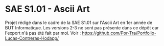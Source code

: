 # SAE S1.01 - Ascii Art
Projet rédigé dans le cadre de la SAE S1.01 sur l'Ascii Art en 1er année de BUT Informatique.
Les versions 2-3 ne sont pas présente dans ce dépôt car l'export n'à pas été fait par moi.
Voir : https://github.com/Por-Tra/Portfolio-Lucas-Contreras-Hodapp/
